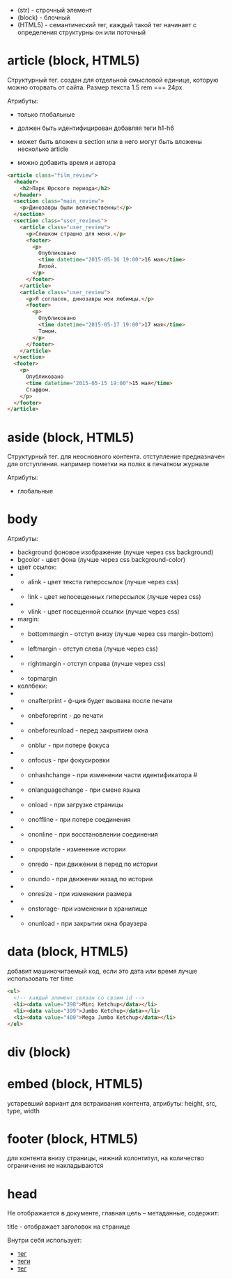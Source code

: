 - (str) - строчный элемент
- (block) - блочный
- (HTML5) - семантический тег, каждый такой тег начинает с определения структурны он или поточный

<!-- article ----------------------------------------------------------------------------------------------------------------------->

# article (block, HTML5)

Структурный тег. создан для отдельной смысловой единице, которую можно оторвать от сайта. Размер текста 1.5 rem === 24px

Атрибуты:

- только глобальные

- должен быть идентифицирован добавляя теги h1-h6
- может быть вложен в section или в него могут быть вложены несколько article
- можно добавить время и автора

```html
<article class="film_review">
  <header>
    <h2>Парк Юрского периода</h2>
  </header>
  <section class="main_review">
    <p>Динозавры были величественны!</p>
  </section>
  <section class="user_reviews">
    <article class="user_review">
      <p>Слишком страшно для меня.</p>
      <footer>
        <p>
          Опубликовано
          <time datetime="2015-05-16 19:00">16 мая</time>
          Лизой.
        </p>
      </footer>
    </article>
    <article class="user_review">
      <p>Я согласен, динозавры мои любимцы.</p>
      <footer>
        <p>
          Опубликовано
          <time datetime="2015-05-17 19:00">17 мая</time>
          Томом.
        </p>
      </footer>
    </article>
  </section>
  <footer>
    <p>
      Опубликовано
      <time datetime="2015-05-15 19:00">15 мая</time>
      Стаффом.
    </p>
  </footer>
</article>
```

<!-- aside ----------------------------------------------------------------------------------------------------------------------->

# aside (block, HTML5)

Структурный тег. для неосновного контента. отступление предназначен для отступления. например пометки на полях в печатном
журнале

Атрибуты:

- глобальные

<!-- body --------------------------------------------------------------------------------------------------------------->

# body

Атрибуты:

- background фоновое изображение (лучше через css background)
- bgcolor - цвет фона (лучше через css background-color)
- цвет ссылок:
- - alink - цвет текста гиперссылок (лучше через css)
- - link - цвет непосещенных гиперссылок (лучше через css)
- - vlink - цвет посещенной ссылки (лучше через css)
- margin:
- - bottommargin - отступ внизу (лучше через css margin-bottom)
- - leftmargin - отступ слева (лучше через css)
- - rightmargin - отступ справа (лучше через css)
- - topmargin
- коллбеки:
- - onafterprint - ф-ция будет вызвана после печати
- - onbeforeprint - до печати
- - onbeforeunload - перед закрытием окна
- - onblur - при потере фокуса
- - onfocus - при фокусировки
- - onhashchange - при изменении части идентификатора #
- - onlanguagechange - при смене языка
- - onload - при загрузке страницы
- - onoffline - при потере соединения
- - ononline - при восстановлении соединения
- - onpopstate - изменение истории
- - onredo - при движении в перед по истории
- - onundo - при движении назад по истории
- - onresize - при изменении размера
- - onstorage- при изменении в хранилище
- - onunload - при закрытии окна браузера

<!-- data ----------------------------------------------------------------------------------------------------------------->

# data (block, HTML5)

добавит машиночитаемый код, если это дата или время лучше использовать тег time

```html
<ul>
  <!-- каждый элемент связан со своим id -->
  <li><data value="398">Mini Ketchup</data></li>
  <li><data value="399">Jumbo Ketchup</data></li>
  <li><data value="400">Mega Jumbo Ketchup</data></li>
</ul>
```

<!-- div ----------------------------------------------------------------------------------------------------------------->

# div (block)

<!-- embed ---------------------------------------------------------------------------------------------------------------------->

# embed (block, HTML5)

устаревший вариант для встраивания контента, атрибуты: height, src, type, width

<!-- footer----------------------------------------------------------------------------------------------------------->

# footer (block, HTML5)

для контента внизу страницы, нижний колонтитул, на количество ограничения не накладываются

<!-- head ---------------------------------------------------------------------------------------------------------------------->

# head

Не отображается в документе, главная цель – метаданные, содержит:

title - отображает заголовок на странице

Внутри себя использует:

- [тег <link />](#link)
- [теги <meta />](#meta)
- [тег <script />](#script)

Создается автоматически, содержит:

- заголовок (title) страницы
- ссылки на файлы CSS (если вы хотите применить к вашему HTML стили CSS)
- ссылки на иконки
- другие метаданные (данные о HTML: автор и важные ключевые слова, описывающие документ.)

<!-- header ---------------------------------------------------------------------------------------------------------------------->

# header (block, HTML5)

Потоковый тег. Если это дочерний элемент body, то это заголовок всей страницы, также может быть заголовком section или article. Должен содержать h1-h6

```html
<article>
  <header>
    <h2>Планета Земля</h2>
    <p>Опубликовано в среду, 4 октября 2017, Джейн Смит</p>
  </header>
  <p>
    Мы живём на сине-зелёной планете, на которой до сих пор так много
    неизведанного.
  </p>
  <p>
    <a href="https://janesmith.com/the-planet-earth/">Продолжить чтение...</a>
  </p>
</article>
```

<!--  hgroup ---------------------------------------------------------------------------------------------------------------->

# hgroup (block, HTML5)

Группирует h1-h6 в один заголовок или группирует несколько тегов p

```html
<hgroup>
  <h1>Frankenstein</h1>
  <p>Or: The Modern Prometheus</p>
</hgroup>
<p>...</p>
```

<!-- hr ------------------------------------------------------------------------------------------------------------------>

# hr (block)

горизонтальная черта. Устаревшие атрибуты: align, color, noshade, size, width

<!-- html ---------------------------------------------------------------------------------------------------------------------->

# html

Корневой элемент для все страницы. В нем должен быть head и body

Атрибуты:

- manifest - uri манифеста
- xmlns

```html
<html lang="en"></html>
<html lang="ru"></html>
```

выделяет символы

<!-- main ----------------------------------------------------------------------------------------------------------------------->

# main (block, HTML5)

Потоковый тег.

- один на всю страницу,
- должен быть внутри body, при добавлении id позволяет упростить навигацию для устройств со спец возможностями.
- Не должен быть вложен в другие

<!-- nav ---------------------------------------------------------------------------------------------------------------------->

# nav (block, HTML5)

Структурный тег. для навигации по сайту. используется для навигационных ссылок. Док может содержать несколько nav

```html
<nav class="menu">
  <ul>
    <li><a href="#">Главная</a></li>
    <li><a href="#">О нас</a></li>
    <li><a href="#">Контакты</a></li>
  </ul>
</nav>
```

<!-- section ------------------------------------------------------------------------------------------------------------------->

# section (HTML5)

Структурный тег. Может включать в себя несколько article или наоборот

- у каждого section должен быть h1-h6

Примеры улучшения семантики:

```html
<!-- div -->
<div>
  <h1>Заголовок</h1>
  <p>Много замечательного контента</p>
</div>

<!-- div -->
<section>
  <h1>Заголовок</h1>
  <p>Много замечательного контента</p>
</section>

<div>
  <h2>Заголовок</h2>
  <img src="bird.jpg" alt="птица" />
</div>

<section>
  <h2>Заголовок</h2>
  <img src="bird.jpg" alt="птица" />
</section>
```
